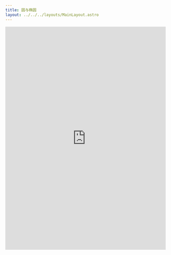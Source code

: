 ```yaml
---
title: 圆与椭圆
layout: ../../../layouts/MainLayout.astro
---
```


<iframe height="700" style="width: 100%;" scrolling="no" title="圆与椭圆" src="https://codepen.io/javascriptfield/embed/vYREMeK?default-tab=result" frameborder="no" loading="lazy" allowtransparency="true" allowfullscreen="true">
  See the Pen <a href="https://codepen.io/javascriptfield/pen/vYREMeK">
  圆与椭圆</a> by ye (<a href="https://codepen.io/javascriptfield">@javascriptfield</a>)
  on <a href="https://codepen.io">CodePen</a>.
</iframe>
